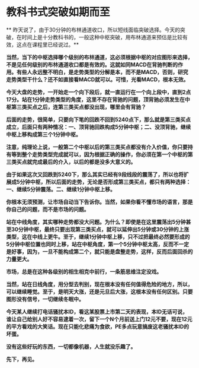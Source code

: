 教科书式突破如期而至
====

			

** 昨天说了，由于30分钟的布林通道收口，所以短线面临突破选择。今天的突破，在时间上是十分教科书的，一般这种中枢突破，用布林通道来预估是比较有效，这点在课程里已经说过。**

**当然，当下的中枢选择哪个级别的布林通道，这必须根据中枢的对应图形来选择，不是见任何级别的布林通道收口都是有效的。这就如同MACD在背驰判断的作用。有些人永远整不明白，是走势类型的分解是本，而不是MACD，否则，研究走势类型干什么？还不如直接看MACD就可以。可惜，光看MACD，根本无效。**

**今天大盘的走势，一开始走一个向下段后，就一直运行在一个向上段中，直到2点17分。站在1分钟走势类型的角度，这里不存在背驰的问题，顶背驰必须发生在中枢第三类买点之后，连第三类买点都没出现，哪里会有背驰？**

**后面的走势，很简单，只要向下笔的回跌不回到5240点下，那么就是第三类买点成立，后面只有两种情况：一、顶背驰回跌构成5分钟中枢；二、没顶背驰，继续中枢上移构成第三个1分钟中枢。**

**注意，纯理论上说，一般第二个中枢以后的第三类买点都没有介入价值，你只要持有等到整个走势类型完成就可以，因为根据正确的操作，你必须在第一个中枢的第三类买点就完成最后的介入，以后的都是没多大意义的。**

**由于如果这次又回跌到5240下，那么其实已经有9段线段的震荡了，所以也将扩展成5分钟中枢，所以后面的走势，无论是否形成第三类买点，都只有两种选择：一、继续5分钟震荡。二、继续1分钟中枢上移。**

**你根本无须预测，让市场自动当下告诉你。当然，如果你看不懂市场的语言，那是你自己的问题，而不是市场的问题。**

**站在中线角度，其实哪种走势都没大问题。为什么？即使是在这里震荡出5分钟甚至30分钟中枢，最终只要出现第三类买点，就可以延伸出5分钟或30分钟的上涨类型，这在中线上更牛。至于，继续1分钟中枢上移，只不过把最终必然要形成的5分钟中枢位置也同时上移，站在中枢角度，第一个5分钟中枢太高，反而不一定是好事，因为，一旦不能构成第二个，就只能是盘整走势，这样，反而后面回杀的力量更大。**

**市场，总是在这种各级别的相生相克中前行，一条筋思维注定没戏。**

**当然，站在日线角度，用分型去判别，现在根本没有任何值得危险的地方，所以，可以继续睡觉。至于，是明天大涨，还是元旦后大涨，这根本没有任何区别。只要图形没有信号，一切继续冬眠中。**

**今天某人继续打电话骚扰本ID，看这某股票上市第二天的表现，本ID无话可说，谁让自己给别人好不容易逮着一次，留下一个N个月前送上门12元不要，现在12元的平方看戏的大笑话。现在只能化悲痛为食欲，PE多点玩意搞废这老骚扰本ID的坏蛋。**

**没有这些好玩的东西，一切都像机器，人生就没乐趣了。**

**先下，再见。**

